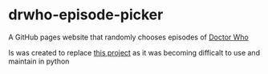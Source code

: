 # drwho-episode-picker
A GitHub pages website that randomly chooses episodes of [Doctor Who](https://en.wikipedia.org/wiki/Doctor_Who)

Is was created to replace [this project](https://github.com/May-Cook/python-drwho-episode-picker) as it was becoming difficalt to use and maintain in python
